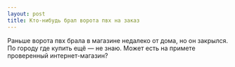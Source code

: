 ```yaml
---
layout: post 
title: Кто-нибудь брал ворота пвх на заказ 
--- 
```

Раньше ворота пвх брала в магазине недалеко от дома, но он закрылся. По городу где купить ещё — не знаю. Может есть на примете проверенный интернет-магазин?
